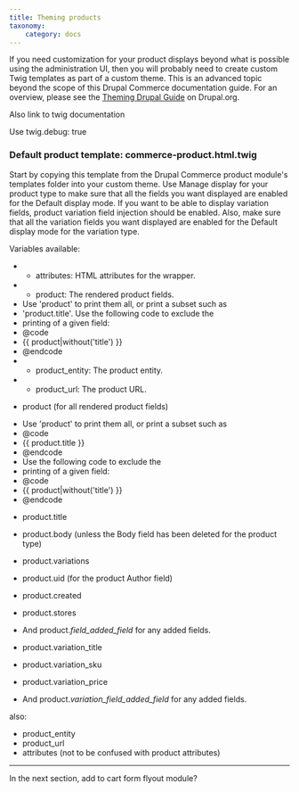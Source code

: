 ```yaml
---
title: Theming products
taxonomy:
    category: docs
---
```


If you need customization for your product displays beyond what is possible using the administration UI, then you will probably need to create custom Twig templates as part of a custom theme. This is an advanced topic beyond the scope of this Drupal Commerce documentation guide. For an overview, please see the [Theming Drupal Guide] on Drupal.org.

Also link to twig documentation

Use twig.debug: true

### Default product template: commerce-product.html.twig

Start by copying this template from the Drupal Commerce product module's templates folder into your custom theme.
Use Manage display for your product type to make sure that all the fields you want displayed are enabled for the Default display mode.
If you want to be able to display variation fields, product variation field injection should be enabled. Also, make sure that all the variation fields you want displayed are enabled for the Default display mode for the variation type.

Variables available:
 * - attributes: HTML attributes for the wrapper.
 * - product: The rendered product fields.
 *   Use 'product' to print them all, or print a subset such as
 *   'product.title'. Use the following code to exclude the
 *   printing of a given field:
 *   @code
 *   {{ product|without('title') }}
 *   @endcode
 * - product_entity: The product entity.
 * - product_url: The product URL.

- product (for all rendered product fields)
 *   Use 'product' to print them all, or print a subset such as
 *   @code
 *   {{ product.title }}
 *   @endcode
 *   Use the following code to exclude the
 *   printing of a given field:
 *   @code
 *   {{ product|without('title') }}
 *   @endcode


- product.title
- product.body (unless the Body field has been deleted for the product type)
- product.variations
- product.uid (for the product Author field)
- product.created
- product.stores
- And product.*field_added_field* for any added fields.

- product.variation_title
- product.variation_sku
- product.variation_price
- And product.*variation_field_added_field* for any added fields.

also:
- product_entity
- product_url
- attributes (not to be confused with product attributes)


---
In the next section, add to cart form flyout module?

[Theming Drupal Guide]: https://www.drupal.org/docs/8/theming
